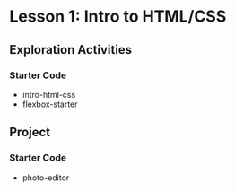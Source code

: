 # Lesson 1: Intro to HTML/CSS

## Exploration Activities
### Starter Code
- intro-html-css
- flexbox-starter

## Project 
### Starter Code
- photo-editor
